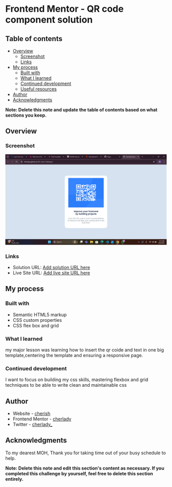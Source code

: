 # Frontend Mentor - QR code component solution


## Table of contents

- [Overview](#overview)
  - [Screenshot](#screenshot)
  - [Links](#links)
- [My process](#my-process)
  - [Built with](#built-with)
  - [What I learned](#what-i-learned)
  - [Continued development](#continued-development)
  - [Useful resources](#useful-resources)
- [Author](#author)
- [Acknowledgments](#acknowledgments)

**Note: Delete this note and update the table of contents based on what sections you keep.**

## Overview

### Screenshot

![App Screenshot](Screenshot.png)

### Links

- Solution URL: [Add solution URL here](https://github.com/Cherlady/QR-code-Challenge..git)
- Live Site URL: [Add live site URL here](https://cherlady.github.io/QR-code-Challenge./)

## My process

### Built with

- Semantic HTML5 markup
- CSS custom properties
- CSS flex box and grid 
 

### What I learned

my major lesson was learning how to insert the qr coide and text in one big template,centering the template and ensuring a responsive page.

### Continued development

I want to focus on building my css skills, mastering flexbox and grid techniques to be able to write clean and maintainable css 


## Author

- Website - [cherish]()
- Frontend Mentor - [cherlady](https://www.frontendmentor.io/profile/chrladye)
- Twitter - [cherlady_](https://www.twitter.com/cherlady)


## Acknowledgments

To my dearest MOH, Thank you for taking time out of your busy schedule to help.

**Note: Delete this note and edit this section's content as necessary. If you completed this challenge by yourself, feel free to delete this section entirely.**
